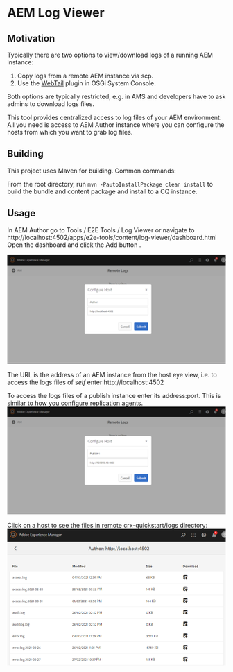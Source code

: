 # AEM Log Viewer


## Motivation
Typically there are two options to view/download logs of a running AEM instance:
1. Copy logs from a remote AEM instance via scp.   
2. Use the [WebTail](https://sling.apache.org/documentation/development/logging.html#webtail) plugin in OSGi System Console.

Both options are typically restricted, e.g. in AMS and developers have to ask admins to download logs files.

This tool provides centralized access to log files of your AEM environment. All you need is access to AEM Author instance 
where you can configure the hosts from which you want to grab log files.

## Building

This project uses Maven for building. Common commands:

From the root directory, run ``mvn -PautoInstallPackage clean install`` to build the bundle and content package and install to a CQ instance.

## Usage

In AEM Author go to Tools / E2E Tools / Log Viewer or navigate to http://localhost:4502/apps/e2e-tools/content/log-viewer/dashboard.html
Open the dashboard and click the Add button .

![author](docs/add-host-author.png)

The URL is the address of an AEM instance from the host eye view, i.e. to access the logs files of _self_ enter http://localhost:4502

To access the logs files of a publish instance enter its address:port. This is similar to how you configure replication agents.
![author](docs/add-host-publish.png)

Click on a host to see the files in remote crx-quickstart/logs directory:
![author](docs/aem-logs.png)
